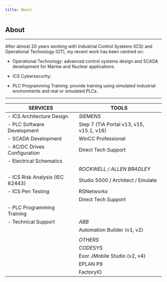 ```yaml
---
title: About
---
```


## About
---

After almost 20 years working with Industrial Control Systems (ICS) and Operational Technology (OT), my recent work has been centred on:

- Operational Technology: advanced control systems design and SCADA development for Marine and Nuclear applications.

- ICS Cybersecurity: 

- PLC Programming Training: provide training using simulated industrial environments and real or simulated PLCs.

---

| **SERVICES**                           | **TOOLS** |
| --- | --- |
| - ICS Architecture Design              | *SIEMENS*                                |
| - PLC Software Development             | Step 7 (TIA Portal v13, v15, v15.1, v16) |
| - SCADA Development                    | WinCC Professional                       |
| - AC/DC Drives Configuration           | Direct Tech Support                      |
| - Electrical Schematics                |                                          |
|                                        | *ROCKWELL / ALLEN BRADLEY*               |
| - ICS Risk Analysis (IEC 62443)        | Studio 5000 / Architect / Emulate        |
| - ICS Pen Testing                      | RSNetworkx                               |
|                                        | Direct Tech Support                      |
| - PLC Programming Training             |                                          |
| - Technical Support                    | *ABB*                                    |
|                                        | Automation Builder (v1, v2)              |
|     |     |
|                                        | *OTHERS*                                 |
|                                        | CODESYS                                  |
|                                        | Exor JMobile Studio (v2, v4)             |
|                                        | EPLAN P8                                 |
|                                        | FactoryIO                                |


